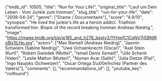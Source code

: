 {"tmdb_id": 10505, "title": "Run for Your Life!", "original_title": "Lauf um Dein Leben - Vom Junkie zum Ironman", "slug_title": "run-for-your-life", "date": "2008-04-24", "genre": ["Drame / Documentaire"], "score": "4.9/10", "synopsis": "He lived the junkie's life as a heroin addict. Triathlon transformed him. Biopic of the record breaking Ironman Andreas Niedrig.", "image": "https://image.tmdb.org/t/p/w185_and_h278_bestv2/1YHwfC1CqNV7rEBNIRxBlx1ILHp.jpg", "actors": ["Max Riemelt (Andreas Niedrig)", "Jasmin Schwiers (Sabine Niedrig)", "Uwe Ochsenknecht (Oscar)", "Axel Stein (Kurt)", "Robert Gwisdek (Motte)", "Ismail Deniz (Ismail)", "Udo Schenk (Vater)", "Leslie Malton (Mutter)", "Numan Acar (Salih)", "Julia Dietze (Pia)", "Ingo Naujoks (Schweizer)", "Oscar Ortega S\u00e1nchez (Partner des Vaters)"], "comments": [], "recommandations_id": [], "youtube_key": "notfound"}